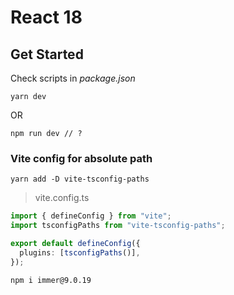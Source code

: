 # React 18

## Get Started

Check scripts in _package.json_

```shell
yarn dev
```

OR

```shell
npm run dev // ?
```

### Vite config for absolute path

```shell
yarn add -D vite-tsconfig-paths
```

> vite.config.ts

```typescript
import { defineConfig } from "vite";
import tsconfigPaths from "vite-tsconfig-paths";

export default defineConfig({
  plugins: [tsconfigPaths()],
});
```

```shell
npm i immer@9.0.19
```

<br/>
